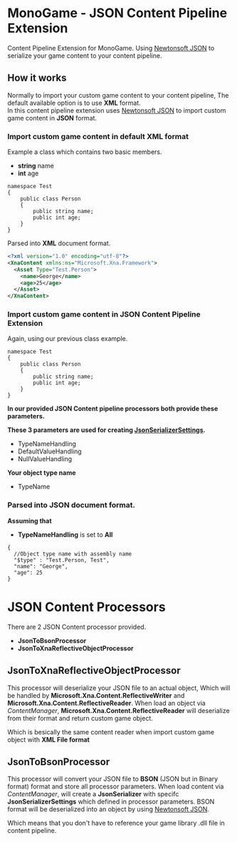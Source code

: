 # MonoGame - JSON Content Pipeline Extension

Content Pipeline Extension for MonoGame.
Using  [Newtonsoft JSON](https://github.com/JamesNK/Newtonsoft.Json) to serialize your game content to your content pipeline. <br/>


## How it works

Normally to import your custom game content to your content pipeline, The default available option is to use <b>XML</b> format.<br/>
In this content pipeline extension uses [Newtonsoft JSON](https://github.com/JamesNK/Newtonsoft.Json) to import custom game content in <b>JSON</b> format.

### Import custom game content in default XML format

Example a class which contains two basic members.

  * <b>string</b> name
  * <b>int</b> age

```CSharp
namespace Test
{
    public class Person
    {
        public string name;
        public int age;
    }
}
```

Parsed into <b>XML</b> document format.

```XML
<?xml version="1.0" encoding="utf-8"?>
<XnaContent xmlns:ns="Microsoft.Xna.Framework">
  <Asset Type="Test.Person">
    <name>George</name>
    <age>25</age>
  </Asset>
</XnaContent>
```

### Import custom game content in JSON Content Pipeline Extension

Again, using our previous class example.

```CSharp
namespace Test
{
    public class Person
    {
        public string name;
        public int age;
    }
}
```

<b>In our provided JSON Content pipeline processors both provide these parameters.</b>

<b>These 3 parameters are used for creating [JsonSerializerSettings](https://www.newtonsoft.com/json/help/html/T_Newtonsoft_Json_JsonSerializerSettings.htm). </b>

* TypeNameHandling
* DefaultValueHandling
* NullValueHandling

<b>Your object type name</b>

* TypeName

### Parsed into <b>JSON</b> document format.

<b>Assuming that</b>
* <b>TypeNameHandling</b> is set to  <b>All</b>

```JSONC
{
  //Object type name with assembly name
  "$type" : "Test.Person, Test",
  "name": "George",
  "age": 25
}
```

# JSON Content Processors

There are 2 JSON Content processor provided.
* <b>JsonToBsonProcessor</b>
* <b>JsonToXnaReflectiveObjectProcessor</b>

## JsonToXnaReflectiveObjectProcessor

 This processor will deserialize your JSON file to an actual object, Which will be handled by <b>Microsoft.Xna.Content.ReflectiveWriter</b> and <b>Microsoft.Xna.Content.ReflectiveReader</b>. When load an object via <i>ContentManager</i>, <b>Microsoft.Xna.Content.ReflectiveReader</b> will deserialize from their format and return custom game object.
 
 Which is besically the same content reader when import custom game object with <b>XML File format</b>

## JsonToBsonProcessor

This processor will convert your JSON file to <b>BSON</b> (JSON but in Binary format) format and store all processor parameters. When load content via <i>ContentManager</i>, will create a <b>JsonSerializer</b>
with specifc <b>JsonSerializerSettings</b> which defined in processor parameters. BSON format will be deserialized into an object by using [Newtonsoft JSON](https://github.com/JamesNK/Newtonsoft.Json).

Which means that you don't have to reference your game library .dll file in content pipeline.

